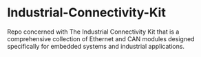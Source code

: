 # Industrial-Connectivity-Kit
 Repo concerned with The Industrial Connectivity Kit that is a comprehensive collection of Ethernet and CAN modules designed specifically for embedded systems and industrial applications.
